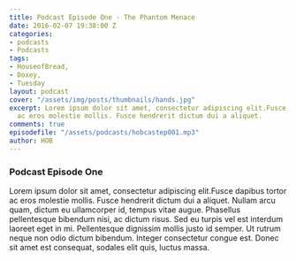 ```yaml
---
title: Podcast Episode One - The Phantom Menace
date: 2016-02-07 19:38:00 Z
categories:
- podcasts
- Podcasts
tags:
- HouseofBread,
- Doxey,
- Tuesday
layout: podcast
cover: "/assets/img/posts/thumbnails/hands.jpg"
excerpt: Lorem ipsum dolor sit amet, consectetur adipiscing elit.Fusce dapibus tortor
  ac eros molestie mollis. Fusce hendrerit dictum dui a aliquet.
comments: true
episodefile: "/assets/podcasts/hobcastep001.mp3"
author: HOB
---
```


### Podcast Episode One

Lorem ipsum dolor sit amet, consectetur adipiscing elit.Fusce dapibus tortor ac eros molestie mollis. Fusce hendrerit dictum dui a aliquet. Nullam arcu quam, dictum eu ullamcorper id, tempus vitae augue. Phasellus pellentesque bibendum nisi, ac dictum risus. Sed eu turpis vel est interdum laoreet eget in mi. Pellentesque dignissim mollis justo id semper. Ut rutrum neque non odio dictum bibendum. Integer consectetur congue est. Donec sit amet est consequat, sodales elit quis, luctus massa.
